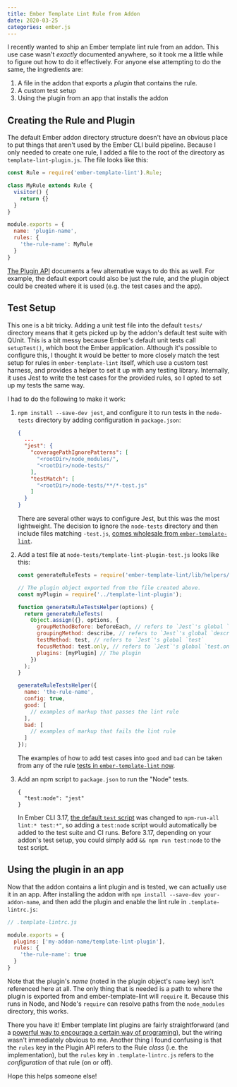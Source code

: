 ```yaml
---
title: Ember Template Lint Rule from Addon
date: 2020-03-25
categories: ember.js
---
```


I recently wanted to ship an Ember template lint rule from an addon. This use case wasn't *exactly*
documented anywhere, so it took me a little while to figure out how to do it effectively. For anyone
else attempting to do the same, the ingredients are:

1. A file in the addon that exports a *plugin* that contains the rule.
1. A custom test setup
1. Using the plugin from an app that installs the addon


## Creating the Rule and Plugin

The default Ember addon directory structure doesn't have an obvious place to put things that aren't
used by the Ember CLI build pipeline. Because I only needed to create one rule, I added a file to
the root of the directory as `template-lint-plugin.js`. The file looks like this:

```js
const Rule = require('ember-template-lint').Rule;

class MyRule extends Rule {
  visitor() {
    return {}
  }
}

module.exports = {
  name: 'plugin-name',
  rules: {
    'the-rule-name': MyRule
  }
}
```

[The Plugin API][1] documents a few alternative ways to do this as well. For example, the default export
could also be just the rule, and the plugin object could be created where it is used (e.g. the
test cases and the app).

## Test Setup

This one is a bit tricky. Adding a unit test file into the default `tests/` directory means
that it gets picked up by the addon's default test suite with QUnit. This is a bit messy because
Ember's default unit tests call `setupTest()`, which boot the Ember application. Although it's possible
to configure this, I thought it would be better to more closely match the test setup for rules
in `ember-template-lint` itself, which use a custom test harness, and provides a helper to set
it up with any testing library. Internally, it uses Jest to write the test cases for the provided rules,
so I opted to set up my tests the same way.

I had to do the following to make it work:

1. `npm install --save-dev jest`, and configure it to run tests in the `node-tests` directory by
adding configuration in `package.json`:

    ```json
    {
      ...
      "jest": {
        "coveragePathIgnorePatterns": [
          "<rootDir>/node_modules/",
          "<rootDir>/node-tests/"
        ],
        "testMatch": [
          "<rootDir>/node-tests/**/*-test.js"
        ]
      }
    }
    ```

    There are several other ways to configure Jest, but this was the most lightweight. The
    decision to ignore the `node-tests` directory and then include files matching `-test.js`,
    [comes wholesale from `ember-template-lint`][3].

1. Add a test file at `node-tests/template-lint-plugin-test.js` looks like this:

    ```js
    const generateRuleTests = require('ember-template-lint/lib/helpers/rule-test-harness');

    // The plugin object exported from the file created above.
    const myPlugin = require('../template-lint-plugin');

    function generateRuleTestsHelper(options) {
      return generateRuleTests(
        Object.assign({}, options, {
          groupMethodBefore: beforeEach, // refers to `Jest`'s global `beforeEach`
          groupingMethod: describe, // refers to `Jest`'s global `describe`
          testMethod: test, // refers to `Jest`'s global `test`
          focusMethod: test.only, // refers to `Jest`'s global `test.only`
          plugins: [myPlugin] // The plugin
        })
      );
    }

    generateRuleTestsHelper({
      name: 'the-rule-name',
      config: true,
      good: [
        // examples of markup that passes the lint rule
      ],
      bad: [
        // examples of markup that fails the lint rule
      ]
    });
    ```

    The examples of how to add test cases into `good` and `bad` can be taken from any of the rule
    [tests in `ember-template-lint` now][2].

1. Add an npm script to `package.json` to run the "Node" tests.

    ```
    {
      "test:node": "jest"
    }
    ```

    In Ember CLI 3.17, [the default `test` script][5] was changed to `npm-run-all lint:* test:*"`, so adding
    a `test:node` script would automatically be added to the test suite and CI runs. Before 3.17,
    depending on your addon's test setup, you could simply add `&& npm run test:node` to the test script.


## Using the plugin in an app

Now that the addon contains a lint plugin and is tested, we can actually use it in an app.
After installing the addon with `npm install --save-dev your-addon-name`, and then add the plugin
and enable the lint rule in `.template-lintrc.js`:

```js
// .template-lintrc.js

module.exports = {
  plugins: ['my-addon-name/template-lint-plugin'],
  rules: {
    'the-rule-name': true
  }
}
```

Note that the plugin's *name*  (noted in the plugin object's `name` key) isn't referenced here at all.
The only thing that is needed is a path to where the plugin is exported from and ember-template-lint
will `require` it. Because this runs in Node, and Node's `require` can resolve paths from the
`node_modules` directory, this works.

There you have it! Ember template lint plugins are fairly straightforward (and a [powerful way to
encourage a certain way of programing][4]), but the wiring wasn't immediately
obvious to me. Another thing I found confusing is that the `rules` key in the Plugin API
refers to the Rule *class* (i.e. the implementation), but the `rules` key in `.template-lintrc.js`
refers to the *configuration* of that rule (on or off).

Hope this helps someone else!

[1]: https://github.com/ember-template-lint/ember-template-lint/blob/v2.4.1/docs/plugins.md
[2]: https://github.com/ember-template-lint/ember-template-lint/tree/v2.4.1/test/unit/rules
[3]: https://github.com/ember-template-lint/ember-template-lint/blob/v2.4.1/package.json#L28-L36
[4]: https://twitter.com/mehulkar/status/1240020900960825345
[5]: https://github.com/ember-cli/ember-cli/pull/9009

